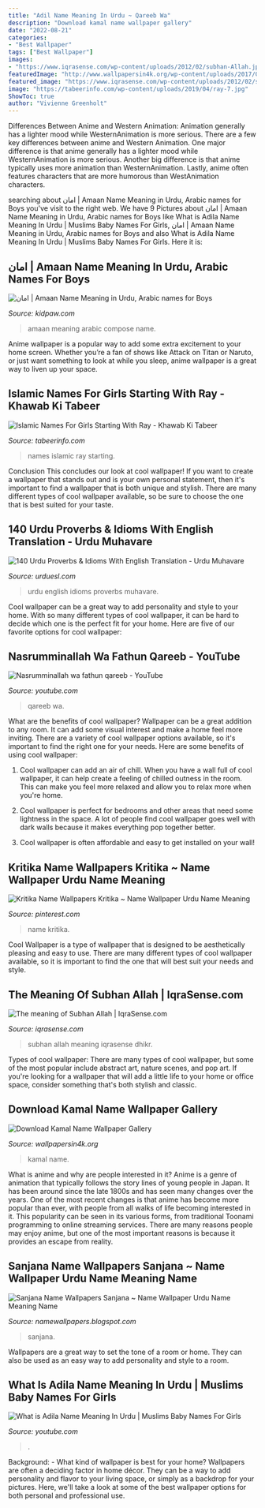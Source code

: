 ```yaml
---
title: "Adil Name Meaning In Urdu ~ Qareeb Wa"
description: "Download kamal name wallpaper gallery"
date: "2022-08-21"
categories:
- "Best Wallpaper"
tags: ["Best Wallpaper"]
images:
- "https://www.iqrasense.com/wp-content/uploads/2012/02/subhan-Allah.jpg"
featuredImage: "http://www.wallpapersin4k.org/wp-content/uploads/2017/04/Kamal-Name-Wallpaper-19.jpg"
featured_image: "https://www.iqrasense.com/wp-content/uploads/2012/02/subhan-Allah.jpg"
image: "https://tabeerinfo.com/wp-content/uploads/2019/04/ray-7.jpg"
ShowToc: true
author: "Vivienne Greenholt"
---
```



Differences Between Anime and Western Animation: Animation generally has a lighter mood while WesternAnimation is more serious.
There are a few key differences between anime and Western Animation. One major difference is that anime generally has a lighter mood while WesternAnimation is more serious. Another big difference is that anime typically uses more animation than WesternAnimation. Lastly, anime often features characters that are more humorous than WestAnimation characters.

	

		
searching about امان | Amaan Name Meaning in Urdu, Arabic names for Boys you've visit to the right web. We have 9 Pictures about امان | Amaan Name Meaning in Urdu, Arabic names for Boys like What is Adila Name Meaning In Urdu | Muslims Baby Names For Girls, امان | Amaan Name Meaning in Urdu, Arabic names for Boys and also What is Adila Name Meaning In Urdu | Muslims Baby Names For Girls. Here it is:
		
    
## امان | Amaan Name Meaning In Urdu, Arabic Names For Boys

<img loading=lazy src="https://www.kidpaw.com/images/namebg/amaan.jpg" onerror="this.onerror=null;this.src='https://tse2.mm.bing.net/th?id=OIP.wiybVavfSJ-3nZetRpWtZAHaEK&amp;pid=15.1';" alt="امان | Amaan Name Meaning in Urdu, Arabic names for Boys">

_Source: kidpaw.com_

>amaan meaning arabic compose name. 

	

Anime wallpaper is a popular way to add some extra excitement to your home screen. Whether you’re a fan of shows like Attack on Titan or Naruto, or just want something to look at while you sleep, anime wallpaper is a great way to liven up your space.

    
## Islamic Names For Girls Starting With Ray - Khawab Ki Tabeer

<img loading=lazy src="https://tabeerinfo.com/wp-content/uploads/2019/04/ray-7.jpg" onerror="this.onerror=null;this.src='https://tse2.mm.bing.net/th?id=OIP.ZblcSoLKm0V2mGuEn0VPjgHaLN&amp;pid=15.1';" alt="Islamic Names For Girls Starting With Ray - Khawab Ki Tabeer">

_Source: tabeerinfo.com_

>names islamic ray starting. 

	

Conclusion
This concludes our look at cool wallpaper! If you want to create a wallpaper that stands out and is your own personal statement, then it's important to find a wallpaper that is both unique and stylish. There are many different types of cool wallpaper available, so be sure to choose the one that is best suited for your taste.

    
## 140 Urdu Proverbs &amp; Idioms With English Translation - Urdu Muhavare

<img loading=lazy src="https://urduesl.com/wp-content/uploads/2019/10/140-commonly-used-english-to-urdu-idioms-and-proverbs-85-98-636x1024.jpg" onerror="this.onerror=null;this.src='https://tse2.mm.bing.net/th?id=OIP.LZ4JluJkaPP8NnXn1n_gygHaL7&amp;pid=15.1';" alt="140 Urdu Proverbs &amp; Idioms With English Translation - Urdu Muhavare">

_Source: urduesl.com_

>urdu english idioms proverbs muhavare. 

	

Cool wallpaper can be a great way to add personality and style to your home. With so many different types of cool wallpaper, it can be hard to decide which one is the perfect fit for your home. Here are five of our favorite options for cool wallpaper: 

    
## Nasrumminallah Wa Fathun Qareeb - YouTube

<img loading=lazy src="https://i.ytimg.com/vi/J5GcS3TefC8/hqdefault.jpg" onerror="this.onerror=null;this.src='https://tse1.mm.bing.net/th?id=OIP.aGd5obaZihTjGCfJTTEqDwHaFj&amp;pid=15.1';" alt="Nasrumminallah wa fathun qareeb - YouTube">

_Source: youtube.com_

>qareeb wa. 

	

What are the benefits of cool wallpaper?
Wallpaper can be a great addition to any room. It can add some visual interest and make a home feel more inviting. There are a variety of cool wallpaper options available, so it's important to find the right one for your needs. Here are some benefits of using cool wallpaper: 
1. Cool wallpaper can add an air of chill. When you have a wall full of cool wallpaper, it can help create a feeling of chilled outness in the room. This can make you feel more relaxed and allow you to relax more when you're home. 

2. Cool wallpaper is perfect for bedrooms and other areas that need some lightness in the space. A lot of people find cool wallpaper goes well with dark walls because it makes everything pop together better. 

3. Cool wallpaper is often affordable and easy to get installed on your wall!

    
## Kritika Name Wallpapers Kritika ~ Name Wallpaper Urdu Name Meaning

<img loading=lazy src="https://i.pinimg.com/736x/9b/56/63/9b5663416de8615d23f0fe5c97550cfa--name-meanings.jpg" onerror="this.onerror=null;this.src='https://tse4.mm.bing.net/th?id=OIP.pfEQUOo0ilLKsxQo2nNAdwHaFj&amp;pid=15.1';" alt="Kritika Name Wallpapers Kritika ~ Name Wallpaper Urdu Name Meaning">

_Source: pinterest.com_

>name kritika. 

	

Cool Wallpaper is a type of wallpaper that is designed to be aesthetically pleasing and easy to use. There are many different types of cool wallpaper available, so it is important to find the one that will best suit your needs and style.

    
## The Meaning Of Subhan Allah | IqraSense.com

<img loading=lazy src="https://www.iqrasense.com/wp-content/uploads/2012/02/subhan-Allah.jpg" onerror="this.onerror=null;this.src='https://tse4.mm.bing.net/th?id=OIP.vpDVslMasfcJ-eYM99kl3QHaIs&amp;pid=15.1';" alt="The meaning of Subhan Allah | IqraSense.com">

_Source: iqrasense.com_

>subhan allah meaning iqrasense dhikr. 

	

Types of cool wallpaper:
There are many types of cool wallpaper, but some of the most popular include abstract art, nature scenes, and pop art. If you're looking for a wallpaper that will add a little life to your home or office space, consider something that's both stylish and classic.

    
## Download Kamal Name Wallpaper Gallery

<img loading=lazy src="http://www.wallpapersin4k.org/wp-content/uploads/2017/04/Kamal-Name-Wallpaper-19.jpg" onerror="this.onerror=null;this.src='https://tse3.mm.bing.net/th?id=OIP.bvAxp8jI8OyCMg9-LQbpIQHaFj&amp;pid=15.1';" alt="Download Kamal Name Wallpaper Gallery">

_Source: wallpapersin4k.org_

>kamal name. 

	

What is anime and why are people interested in it?
Anime is a genre of animation that typically follows the story lines of young people in Japan. It has been around since the late 1800s and has seen many changes over the years. One of the most recent changes is that anime has become more popular than ever, with people from all walks of life becoming interested in it. This popularity can be seen in its various forms, from traditional Toonami programming to online streaming services. There are many reasons people may enjoy anime, but one of the most important reasons is because it provides an escape from reality.

    
## Sanjana Name Wallpapers Sanjana ~ Name Wallpaper Urdu Name Meaning Name

<img loading=lazy src="https://3.bp.blogspot.com/-grDj28Vid9c/VTkkV6zhWAI/AAAAAAAAOMs/zvAkALJ5exM/s1600/Sanjana%2Blogo.jpg" onerror="this.onerror=null;this.src='https://tse2.mm.bing.net/th?id=OIP.ssqcyhDNHnFbKXphFs7vRQHaFj&amp;pid=15.1';" alt="Sanjana Name Wallpapers Sanjana ~ Name Wallpaper Urdu Name Meaning Name">

_Source: namewallpapers.blogspot.com_

>sanjana. 

	

Wallpapers are a great way to set the tone of a room or home. They can also be used as an easy way to add personality and style to a room.

    
## What Is Adila Name Meaning In Urdu | Muslims Baby Names For Girls

<img loading=lazy src="https://i.ytimg.com/vi/RhnkswVi55E/maxresdefault.jpg" onerror="this.onerror=null;this.src='https://tse4.mm.bing.net/th?id=OIP.s2o1KLosVvcecsf0LPQlegHaEK&amp;pid=15.1';" alt="What is Adila Name Meaning In Urdu | Muslims Baby Names For Girls">

_Source: youtube.com_

>. 

	

Background: - What kind of wallpaper is best for your home?
Wallpapers are often a deciding factor in home décor. They can be a way to add personality and flavor to your living space, or simply as a backdrop for your pictures. Here, we'll take a look at some of the best wallpaper options for both personal and professional use.

